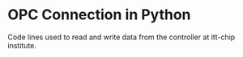 # OPC Connection in Python
Code lines used to read and write data from the controller at itt-chip institute.
